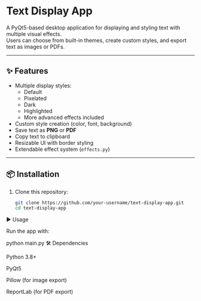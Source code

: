 # Text Display App

A PyQt5-based desktop application for displaying and styling text with multiple visual effects.  
Users can choose from built-in themes, create custom styles, and export text as images or PDFs.

---

## ✨ Features
- Multiple display styles:
  - Default  
  - Pixelated  
  - Dark  
  - Highlighted  
  - More advanced effects included  
- Custom style creation (color, font, background)  
- Save text as **PNG** or **PDF**  
- Copy text to clipboard  
- Resizable UI with border styling  
- Extendable effect system (`effects.py`)  

---

## 📦 Installation

1. Clone this repository:
   ```bash
   git clone https://github.com/your-username/text-display-app.git
   cd text-display-app
▶️ Usage

Run the app with:

python main.py
🛠 Dependencies

Python 3.8+

PyQt5

Pillow (for image export)

ReportLab (for PDF export)
